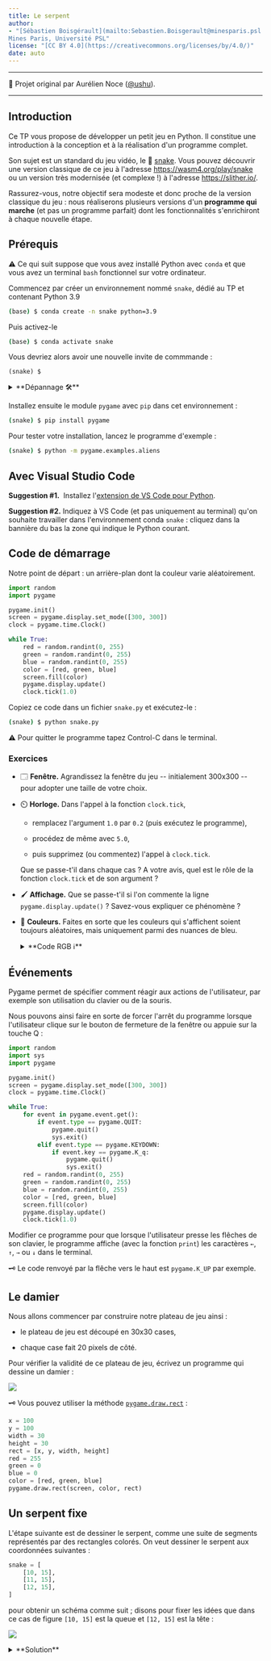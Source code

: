 ```yaml
---
title: Le serpent
author: 
- "[Sébastien Boisgérault](mailto:Sebastien.Boisgerault@minesparis.psl.eu), 
Mines Paris, Université PSL"
license: "[CC BY 4.0](https://creativecommons.org/licenses/by/4.0/)"
date: auto
---
```


--------------------------------------------------------------------------------

🙏 Projet original par Aurélien Noce ([@ushu](https://github.com/ushu)).

--------------------------------------------------------------------------------

Introduction
--------------------------------------------------------------------------------

Ce TP vous propose de développer un petit jeu en Python. Il constitue 
une introduction à la conception et à la réalisation d'un programme complet.

Son sujet est un standard du jeu vidéo, le 🐍 [snake]. 
Vous pouvez découvrir une version classique de ce jeu à l'adresse
<https://wasm4.org/play/snake> ou un version très modernisée (et complexe !) à l'adresse
<https://slither.io/>.

[Snake]: https://fr.wikipedia.org/wiki/Snake_(genre_de_jeu_vid%C3%A9o)

Rassurez-vous, notre objectif sera modeste et donc proche de la version 
classique du jeu : nous réaliserons plusieurs versions d'un **programme qui marche** 
(et pas un programme parfait) dont les fonctionnalités s'enrichiront à
chaque nouvelle étape. 

Prérequis
--------------------------------------------------------------------------------

⚠️ Ce qui suit suppose que vous avez installé Python avec `conda`
et que vous avez un terminal `bash` fonctionnel sur votre ordinateur.

Commencez par créer un environnement nommé `snake`, dédié au TP et 
contenant Python 3.9

```bash
(base) $ conda create -n snake python=3.9
```

Puis activez-le

```bash
(base) $ conda activate snake
```

Vous devriez alors avoir une nouvelle invite de commmande :

```
(snake) $
```

<details>
<summary>
**Dépannage 🛠️** 
</summary>

--------------------------------------------------------------------------------

Si vous ne voyez pas l'invite de commande `(snake) $` alors

1. exécutez la commande

   ```bash
   $ conda init bash
   ```

   puis

2. créez un nouveau terminal.

--------------------------------------------------------------------------------

</details>

Installez ensuite le module `pygame` avec `pip` dans cet environnement :

```bash
(snake) $ pip install pygame
```

Pour tester votre installation, lancez le programme d'exemple :

```bash
(snake) $ python -m pygame.examples.aliens
```

Avec Visual Studio Code
--------------------------------------------------------------------------------

**Suggestion #1.**  Installez l'[extension de VS Code pour Python](https://marketplace.visualstudio.com/items?itemName=ms-python.python).

**Suggestion #2.** Indiquez à VS Code (et pas uniquement au terminal) 
qu'on souhaite travailler dans l'environnement conda `snake` :
cliquez dans la bannière du bas la zone qui indique le Python courant.


Code de démarrage
--------------------------------------------------------------------------------

Notre point de départ : un arrière-plan dont la couleur varie aléatoirement.

```python
import random
import pygame

pygame.init()
screen = pygame.display.set_mode([300, 300])
clock = pygame.time.Clock()

while True:
    red = random.randint(0, 255)
    green = random.randint(0, 255)
    blue = random.randint(0, 255)
    color = [red, green, blue]
    screen.fill(color)
    pygame.display.update()
    clock.tick(1.0)
```

Copiez ce code dans un fichier `snake.py` et exécutez-le :

```sh
(snake) $ python snake.py
```

⚠️ Pour quitter le programme tapez Control-C dans le terminal.


### Exercices

  - 🗔 **Fenêtre.**  Agrandissez la fenêtre du jeu -- initialement 300x300 --
    pour adopter une taille de votre choix.

  - ⏲️ **Horloge.** Dans l'appel à la fonction `clock.tick`,
    
      - remplacez l'argument `1.0` par `0.2` (puis exécutez le programme),
      
      - procédez de même avec `5.0`,

      - puis supprimez (ou commentez) l'appel à `clock.tick`.

    Que se passe-t'il dans chaque cas ? 
    A votre avis, quel est le rôle de la fonction `clock.tick` 
    et de son argument ?

  - 🖌️ **Affichage.** 
    Que se passe-t'il si l'on commente la ligne `pygame.display.update()` ?
    Savez-vous expliquer ce phénomène ?

  - 🎨 **Couleurs.** Faites en sorte que les couleurs qui s'affichent
    soient toujours aléatoires, mais uniquement parmi des nuances de bleu.

    <details>
    <summary> 
    **Code RGB ℹ️**
    </summary>
    --------------------------------------------------------------------------------

    La couleur d'un pixel est décrite par son [code RGB](https://fr.wikipedia.org/wiki/Rouge_vert_bleu) : un triplet d'entiers compris entre 0 et 255 qui déterminent
    l'intensité des composantes rouge, verte et bleue de la couleur. 
    On a par exemple :

            R           G           B    Couleur
    ----------  ----------  ----------  ----------- 
          255           0           0      🟥
            0         255           0      🟩
            0           0         255      🟦
          255         255         255      ⬜
            0           0           0      ⬛
          128          64           0      🟫
          255         128           0      🟧
          255         255           0      🟨
          106          13         173      🟪
            
    --------------------------------------------------------------------------------

    </details>


Événements
--------------------------------------------------------------------------------

Pygame permet de spécifier comment réagir aux actions de l'utilisateur,
par exemple son utilisation du clavier ou de la souris.

Nous pouvons ainsi faire en sorte de forcer l'arrêt du programme lorsque
l'utilisateur clique sur le bouton de fermeture de la fenêtre ou appuie sur
la touche Q :

```python
import random
import sys
import pygame

pygame.init()
screen = pygame.display.set_mode([300, 300])
clock = pygame.time.Clock()

while True:
    for event in pygame.event.get():
        if event.type == pygame.QUIT:
            pygame.quit()
            sys.exit()
        elif event.type == pygame.KEYDOWN:
            if event.key == pygame.K_q:
                pygame.quit()
                sys.exit()
    red = random.randint(0, 255)
    green = random.randint(0, 255)
    blue = random.randint(0, 255)
    color = [red, green, blue]
    screen.fill(color)
    pygame.display.update()
    clock.tick(1.0)
```

Modifier ce programme pour que lorsque l'utilisateur presse 
les flêches de son clavier, le programme affiche (avec la fonction `print`) 
les caractères `←`, `↑`,  `→` ou `↓` dans le terminal.

🗝️ Le code renvoyé par la flêche vers le haut est `pygame.K_UP` par exemple.

Le damier
--------------------------------------------------------------------------------

Nous allons commencer par construire notre plateau de jeu ainsi :

- le plateau de jeu est découpé en 30x30 cases,

- chaque case fait 20 pixels de côté.

Pour vérifier la validité de ce plateau de jeu, 
écrivez un programme qui dessine un damier :

![](images/damier.png)

🗝️ Vous pouvez utiliser la méthode [`pygame.draw.rect`](https://www.pygame.org/docs/ref/draw.html#pygame.draw.rect) :

```python
x = 100
y = 100
width = 30
height = 30
rect = [x, y, width, height]
red = 255
green = 0
blue = 0
color = [red, green, blue]
pygame.draw.rect(screen, color, rect)
```

Un serpent fixe
--------------------------------------------------------------------------------

L'étape suivante est de dessiner le serpent, comme une suite de segments
représentés par des rectangles colorés.
On veut dessiner le serpent aux coordonnées suivantes :

```python
snake = [
    [10, 15],
    [11, 15],
    [12, 15],
]
```

pour obtenir un schéma comme suit ; 
disons pour fixer les idées que dans ce cas de figure `[10, 15]` est la queue
et `[12, 15]` est la tête :

![](images/serpent.png)


<details>
<summary>
**Solution**
</summary>
```python
import sys
import pygame

white = [255, 255, 255]
black = [0, 0, 0]
snake = [
    [10, 15],
    [11, 15],
    [12, 15],
]

pygame.init()
screen = pygame.display.set_mode([20*30, 20*30])
clock = pygame.time.Clock()
while True:
    for event in pygame.event.get():
        if event.type == pygame.QUIT:
            sys.exit()
        elif event.type == pygame.KEYDOWN:
            if event.key == pygame.K_q:
              sys.exit()
    screen.fill(white)
    for x, y in snake:
        rect = [x*20, y*20, 20, 20]
        pygame.draw.rect(screen, black, rect)    
    pygame.display.update()
    clock.tick(1.0)
```

</details>


Un serpent qui bouge
--------------------------------------------------------------------------------

Ensuite, nous allons faire bouger le serpent :

- nous créons un vecteur de "direction", par exemple
  
  ```python
  direction = [1, 0]
  ```

- à chaque itération de la boucle, nous pouvons déplacer le serpent dans 
  cette direction en "ajoutant" ce vecteur à la position de la tête du serpent

![](images/serpent-bouge.gif)

Une fois que le serpent bouge, ajouter les commandes pour se déplacer dans 
les 4 directions, en appuyant sur les touches de direction du clavier.

Aussi on peut commencer à envisager d'accélérer un peu le jeu à ce stade ...

**Bonus.** Faites en sorte que le serpent ne puisse pas faire demi-tour.

<details>
<summary>
**Solution**
</summary>

```python
import sys
import pygame

white = [255, 255, 255]
black = [0, 0, 0]
snake = [
    [10, 15],
    [11, 15],
    [12, 15],
]
direction = [1, 0]

pygame.init()
screen = pygame.display.set_mode([20*30, 20*30])
clock = pygame.time.Clock()
while True:
    for event in pygame.event.get():
        if event.type == pygame.QUIT:
            pygame.quit()
            sys.exit()
        elif event.type == pygame.KEYDOWN:
            if event.key == pygame.K_q:
                pygame.quit()
                sys.exit()
            if event.key == pygame.K_UP:
                direction = [0.0, -1.0]
            elif event.key == pygame.K_LEFT:
                direction = [-1.0, 0.0]
            elif event.key == pygame.K_DOWN:
                direction = [0.0, 1.0]
            elif event.key == pygame.K_RIGHT:
                direction = [1.0, 0.0]
    head = snake[-1]
    new_head = [
      head[0] + direction[0], 
      head[1] + direction[1]
    ]
    snake = snake[1:] + [new_head]
    screen.fill(white)
    for x, y in snake:
        rect = [x*20, y*20, 20, 20]
        pygame.draw.rect(screen, black, rect)  
    pygame.display.update()
    clock.tick(1.0)
```

</details>


Le fruit
--------------------------------------------------------------------------------

Il faut maintenant faire manger notre serpent.
On va procéder comme suit:

  - on a toujours la position du serpent dans une variable `snake` :

  - on génère un "fruit", dans une position aléatoire

    ```python
    fruit = [10, 10]
    ```

  - quand la tête du serpent mange le fruit, 
    on place un nouveau fruit à une position aléatoire 
    et on allonge le serpent d'une case

    ![](images/manger.gif)

<details>
<summary>
**Solution**
</summary>



```python
import random
import sys
import pygame

white = [255, 255, 255]
black = [0, 0, 0]
red = [255, 0, 0]
snake = [
    [10, 15],
    [11, 15],
    [12, 15],
]
direction = [1, 0]
fruit = [10, 10]

pygame.init()
screen = pygame.display.set_mode([20*30, 20*30])
clock = pygame.time.Clock()
while True:
    for event in pygame.event.get():
        if event.type == pygame.QUIT:
            pygame.quit()
            sys.exit()
        elif event.type == pygame.KEYDOWN:
            if event.key == pygame.K_q:
                pygame.quit()
                sys.exit()
            if event.key == pygame.K_UP:
                direction = [0, -1]
            elif event.key == pygame.K_LEFT:
                direction = [-1, 0]
            elif event.key == pygame.K_DOWN:
                direction = [0, 1]
            elif event.key == pygame.K_RIGHT:
                direction = [1, 0]
    head = snake[-1]
    new_head = [
      head[0] + direction[0], 
      head[1] + direction[1]
    ]
    if new_head == fruit:
        snake = snake + [new_head]
        fruit = [
            random.randint(0, 29), 
            random.randint(0, 29)
        ]
    else:
        snake = snake[1:] + [new_head]
    screen.fill(white)
    for x, y in snake:
        rect = [x*20, y*20, 20, 20]
        pygame.draw.rect(screen, black, rect)
    rect = [fruit[0]*20, fruit[1]*20, 20, 20]
    pygame.draw.rect(screen, red, rect)  
    pygame.display.update()
    clock.tick(1.0)
```

</details>


Épilogue
--------------------------------------------------------------------------------

Il nous reste deux petits changements pour avoir un serpent complètement 
fonctionnel :

- Il faut détecter si le serpent se mord la queue, ou touche un
  des murs, ce qui est une condition d'échec.

- Enfin on peut afficher le score.
  La façon la plus simple de procéder est de changer le titre de la fenêtre, 
  avec la fonction `set_caption` :
  ```python
  score = 0
  pygame.display.set_caption(f"Score : {score}")
  ```

![](images/score.png)

<details>
<summary>
**Solution**
</summary>

```lang=python
import random
import sys
import pygame

white = [255, 255, 255]
black = [0, 0, 0]
red = [255, 0, 0]
snake = [
    [10, 15],
    [11, 15],
    [12, 15],
]
direction = [1, 0]
fruit = [10, 10]
score = 0

pygame.init()
screen = pygame.display.set_mode([20*30, 20*30])
clock = pygame.time.Clock()
while True:
    for event in pygame.event.get():
        if event.type == pygame.QUIT:
            pygame.quit()
            sys.exit()
        elif event.type == pygame.KEYDOWN:
            if event.key == pygame.K_q:
                pygame.quit()
                sys.exit()
            if event.key == pygame.K_UP:
                direction = [0, -1]
            elif event.key == pygame.K_LEFT:
                direction = [-1, 0]
            elif event.key == pygame.K_DOWN:
                direction = [0, 1]
            elif event.key == pygame.K_RIGHT:
                direction = [1, 0]
    head = snake[-1]
    new_head = [
      head[0] + direction[0], 
      head[1] + direction[1]
    ]
    if new_head in snake:
        sys.exit()
    elif new_head[0] < 0 or new_head[0] >= 30:
        sys.exit()
    elif new_head[1] < 0 or new_head[1] >= 30:
        sys.exit()
    if new_head == fruit:
        score = score + 1
        snake = snake + [new_head]
        fruit = [
            random.randint(0, 29), 
            random.randint(0, 29)
        ]
    else:
        snake = snake[1:] + [new_head]
    screen.fill(white)
    for x, y in snake:
        rect = [x*20, y*20, 20, 20]
        pygame.draw.rect(screen, black, rect)
    rect = [fruit[0]*20, fruit[1]*20, 20, 20]
    pygame.draw.rect(screen, red, rect)  
    pygame.display.update()
    pygame.display.set_caption(f"Score: {score}")
    clock.tick(1)
```

</details>
